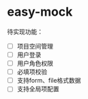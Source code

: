 # easy-mock

待实现功能：

- [ ] 项目空间管理
- [ ] 用户登录
- [ ] 用户角色权限
- [ ] 必填项校验
- [ ] 支持form、file格式数据
- [ ] 支持全局项配置
